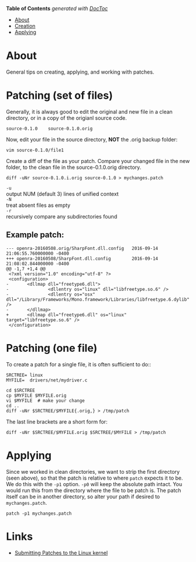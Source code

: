 <!-- START doctoc generated TOC please keep comment here to allow auto update -->
<!-- DON'T EDIT THIS SECTION, INSTEAD RE-RUN doctoc TO UPDATE -->
**Table of Contents**  *generated with [DocToc](https://github.com/thlorenz/doctoc)*

- [About](#about)
- [Creation](#creation)
- [Applying](#applying)

<!-- END doctoc generated TOC please keep comment here to allow auto update -->

# About

General tips on creating, applying, and working with patches.

# Patching (set of files)

Generally, it is always good to edit the original and new file in a clean directory, or in a copy of the origianl source code.


```
source-0.1.0    source-0.1.0.orig
```

Now, edit your file in the source directory, **NOT** the .orig backup folder:

```
vim source-0.1.0/file1
```
             
Create a diff of the file as your patch. Compare your changed file in the new folder, to the clean file in the source-0.1.0.orig directory.

```
diff -uNr source-0.1.0.i.orig source-0.1.0 > mychanges.patch
```

`-u`  
 	output NUM (default 3) lines of unified context  
`-N`  
	treat absent files as empty  
`-r`  
	recursively compare any subdirectories found  

## Example patch:

```
--- openra-20160508.orig/SharpFont.dll.config   2016-09-14 21:06:55.760000000 -0400
+++ openra-20160508/SharpFont.dll.config        2016-09-14 21:08:02.844000000 -0400
@@ -1,7 +1,4 @@
 <?xml version="1.0" encoding="utf-8" ?>
 <configuration>
-       <dllmap dll="freetype6.dll">
-               <dllentry os="linux" dll="libfreetype.so.6" />
-               <dllentry os="osx" dll="/Library/Frameworks/Mono.framework/Libraries/libfreetype.6.dylib" />
-       </dllmap>
+       <dllmap dll="freetype6.dll" os="linux" target="libfreetype.so.6" />
 </configuration>
```

# Patching (one file)


To create a patch for a single file, it is often sufficient to do::

```
SRCTREE= linux
MYFILE=  drivers/net/mydriver.c

cd $SRCTREE
cp $MYFILE $MYFILE.orig
vi $MYFILE	# make your change
cd ..
diff -uNr $SRCTREE/$MYFILE{.orig,} > /tmp/patch
```

The last line brackets are a short form for:
```
diff -uNr $SRCTREE/$MYFILE.orig $SRCTREE/$MYFILE > /tmp/patch
```

# Applying

Since we worked in clean directories, we want to strip the first directory (seen above), so that the patch is relative to where 
`patch` expects it to be. We do this with the `-p1` option. `-p0` will keep the absolute path intact. You would run this from the 
directory where the file to be patch is. The patch itself can be in another directory, so alter your path if desired to `mychanges.patch`.

```
patch -p1 mychanges.patch
```

# Links

* [Submitting Patches to the Linux kernel](https://www.kernel.org/doc/Documentation/SubmittingPatches)
